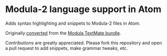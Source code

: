 # Modula-2 language support in Atom

Adds syntax highlighting and snippets to Modula-2 files in Atom.

Originally [converted](http://atom.io/docs/latest/converting-a-text-mate-bundle)
from the [Modula TextMate bundle](https://github.com/textmate/modula.tmbundle).

Contributions are greatly appreciated. Please fork this repository and open a
pull request to add snippets, make grammar tweaks, etc.
